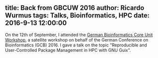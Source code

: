 title: Back from GBCUW 2016
author: Ricardo Wurmus
tags: Talks, Bioinformatics, HPC
date: 2016-9-13 12:00:00
---

On the 12th of September, I attended the [German Bioinformatics Core
Unit Workshop](https://www.gbcuw.de/workshop/), a satellite workshop
on behalf of the German Conference on Bioinformatics (GCB) 2016.  I
gave a talk on the topic "Reproducible and User-Controlled Package
Management in HPC with GNU Guix".
